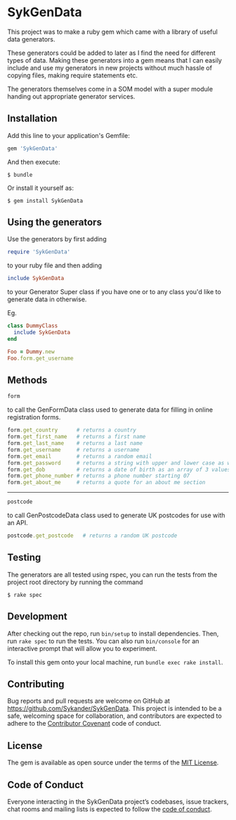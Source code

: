 # SykGenData

This project was to make a ruby gem which came with a library of useful data generators.

These generators could be added to later as I find the need for different types of data. Making these generators into a gem means that I can easily include and use my generators in new projects without much hassle of copying files, making require statements etc.

The generators themselves come in a SOM model with a super module handing out appropriate generator services.

## Installation

Add this line to your application's Gemfile:

```ruby
gem 'SykGenData'
```

And then execute:

    $ bundle

Or install it yourself as:

    $ gem install SykGenData

## Using the generators

Use the generators by first adding
```ruby
require 'SykGenData'
```
to your ruby file and then adding
```ruby
include SykGenData
```
to your Generator Super class if you have one or to any class you'd like to generate data in otherwise.

Eg.
```ruby
class DummyClass
  include SykGenData
end

Foo = Dummy.new
Foo.form.get_username
```

## Methods
```ruby
form
```
to call the GenFormData class used to generate data for filling in online registration forms.
```ruby
form.get_country      # returns a country
form.get_first_name   # returns a first name
form.get_last_name    # returns a last name
form.get_username     # returns a username
form.get_email        # returns a random email
form.get_password     # returns a string with upper and lower case as well as special characters and numbers
form.get_dob          # returns a date of birth as an array of 3 values
form.get_phone_number # returns a phone number starting 07
form.get_about_me     # returns a quote for an about me section
```
--------
```ruby
postcode
```
to call GenPostcodeData class used to generate UK postcodes for use with an API.
```ruby
postcode.get_postcode   # returns a random UK postcode
```
## Testing

The generators are all tested using rspec, you can run the tests from the project root directory by running the command

    $ rake spec


## Development

After checking out the repo, run `bin/setup` to install dependencies. Then, run `rake spec` to run the tests. You can also run `bin/console` for an interactive prompt that will allow you to experiment.

To install this gem onto your local machine, run `bundle exec rake install`.

## Contributing

Bug reports and pull requests are welcome on GitHub at https://github.com/Sykander/SykGenData. This project is intended to be a safe, welcoming space for collaboration, and contributors are expected to adhere to the [Contributor Covenant](http://contributor-covenant.org) code of conduct.

## License

The gem is available as open source under the terms of the [MIT License](https://opensource.org/licenses/MIT).

## Code of Conduct

Everyone interacting in the SykGenData project’s codebases, issue trackers, chat rooms and mailing lists is expected to follow the [code of conduct](https://github.com/[USERNAME]/SykGenData/blob/master/CODE_OF_CONDUCT.md).
